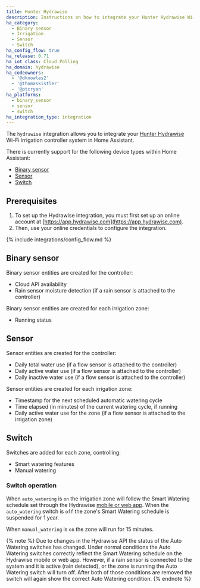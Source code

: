 ```yaml
---
title: Hunter Hydrawise
description: Instructions on how to integrate your Hunter Hydrawise Wi-Fi irrigation control system within Home Assistant.
ha_category:
  - Binary sensor
  - Irrigation
  - Sensor
  - Switch
ha_config_flow: true
ha_release: 0.71
ha_iot_class: Cloud Polling
ha_domain: hydrawise
ha_codeowners:
  - '@dknowles2'
  - '@thomaskistler'
  - '@ptcryan'
ha_platforms:
  - binary_sensor
  - sensor
  - switch
ha_integration_type: integration
---
```


The `hydrawise` integration allows you to integrate your [Hunter Hydrawise](https://hydrawise.com) Wi-Fi irrigation controller system in Home Assistant.

There is currently support for the following device types within Home Assistant:

- [Binary sensor](#binary-sensor)
- [Sensor](#sensor)
- [Switch](#switch)

## Prerequisites

1. To set up the Hydrawise integration, you must first set up an online account at
[https://app.hydrawise.com](https://app.hydrawise.com). 
2. Then, use your online credentials to configure the integration.

{% include integrations/config_flow.md %}

## Binary sensor

Binary sensor entities are created for the controller:

- Cloud API availability
- Rain sensor moisture detection (if a rain sensor is attached to the controller)

Binary sensor entities are created for each irrigation zone:

- Running status

## Sensor

Sensor entities are created for the controller:

- Daily total water use (if a flow sensor is attached to the controller)
- Daily active water use (if a flow sensor is attached to the controller)
- Daily inactive water use (if a flow sensor is attached to the controller)

Sensor entities are created for each irrigation zone:

- Timestamp for the next scheduled automatic watering cycle
- Time elapsed (in minutes) of the current watering cycle, if running
- Daily active water use for the zone (if a flow sensor is attached to the irrigation zone)

## Switch

Switches are added for each zone, controlling:

- Smart watering features
- Manual watering

### Switch operation

When `auto_watering` is `on` the irrigation zone will follow the Smart Watering schedule set through the Hydrawise [mobile or web app](https://www.hydrawise.com). When the `auto_watering` switch is `off` the zone's Smart Watering schedule is suspended for 1 year.

When `manual_watering` is `on` the zone will run for 15 minutes.

{% note %}
Due to changes in the Hydrawise API the status of the Auto Watering switches has changed. Under normal conditions the Auto Watering switches correctly reflect the Smart Watering schedule on the Hydrawise mobile or web app. However, if a rain sensor is connected to the system and it is active (rain detected), or the zone is running the Auto Watering switch will turn off. After both of those conditions are removed the switch will again show the correct Auto Watering condition.
{% endnote %}

